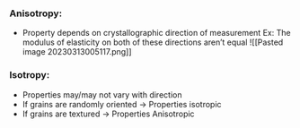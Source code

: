 ### Anisotropy:
- Property depends on crystallographic direction of measurement
Ex: The modulus of elasticity on both of these directions aren’t equal
![[Pasted image 20230313005117.png]]


### Isotropy:
- Properties may/may not vary with direction
- If grains are randomly oriented → Properties isotropic
- If grains are textured → Properties Anisotropic